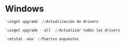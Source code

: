 # Windows

```powershell
`winget upgrade` //Actualización de drivers

`winget upgrade --all` //Actualizar todos los drivers

`netstat -ano` //Puertos expuestos
```
